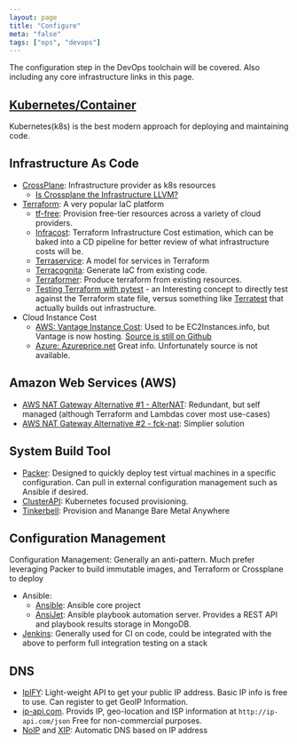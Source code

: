 ```yaml
---
layout: page
title: "Configure"
meta: "false"
tags: ["ops", "devops"]
---
```


The configuration step in the DevOps toolchain will be covered.  Also including any core infrastructure links in this page.


## [Kubernetes/Container](/info/k8s)

Kubernetes(k8s) is the best modern approach for deploying and maintaining code.


## Infrastructure As Code

- [CrossPlane](https://crossplane.io/): Infrastructure provider as k8s resources
  - [Is Crossplane the Infrastructure LLVM?](https://danielmangum.com/posts/crossplane-infrastructure-llvm/)
- [Terraform](https://github.com/hashicorp/terraform): A very popular IaC platform
  - [tf-free](https://github.com/gruberdev/tf-free): Provision free-tier resources across a variety of cloud providers.
  - [Infracost](https://www.infracost.io/): Terraform Infrastructure Cost estimation, which can be baked into a CD pipeline for better review of what infrastructure costs will be.
  - [Terraservice](https://www.contino.io/insights/a-model-for-scaling-terraform-workflows-in-a-large-complex-organization): A model for services in Terraform
  - [Terracognita](https://github.com/cycloidio/terracognita): Generate IaC from existing code.
  - [Terraformer](https://github.com/GoogleCloudPlatform/terraformer): Produce terraform from existing resources.
  - [Testing Terraform with pytest](https://betterprogramming.pub/terraform-resource-testing-101-c9da424faaf3) - an Interesting concept to directly test against the Terraform state file, versus something like [Terratest](https://terratest.gruntwork.io/) that actually builds out infrastructure.
- Cloud Instance Cost 
  - [AWS: Vantage Instance Cost](https://instances.vantage.sh/): Used to be EC2Instances.info, but Vantage is now hosting. [Source is still on Github](https://github.com/vantage-sh/ec2instances.info)
  - [Azure: Azureprice.net](https://azureprice.net/)
  Great info.  Unfortunately source is not available.

## Amazon Web Services (AWS)

- [AWS NAT Gateway Alternative #1 - AlterNAT](https://github.com/1debit/alternat): Redundant, but self managed (although Terraform and Lambdas cover most use-cases)
- [AWS NAT Gateway Alternative #2 - fck-nat](https://github.com/AndrewGuenther/fck-nat): Simplier solution

## System Build Tool


- [Packer](https://www.packer.io/): Designed to quickly deploy test virtual machines in a specific configuration.  Can pull in external configuration management such as Ansible if desired.
- [ClusterAPI](https://cluster-api.sigs.k8s.io/): Kubernetes focused provisioning.
- [Tinkerbell](https://tinkerbell.org/): Provision and Manange Bare Metal Anywhere


## Configuration Management

Configuration Management: Generally an anti-pattern.  Much prefer leveraging Packer to build immutable images, and Terraform or Crossplane to deploy

- Ansible:
  - [Ansible](https://github.com/ansible/ansible): Ansible core project
  - [AnsiJet](https://github.com/hiddentao/ansijet): Ansible playbook automation server.  Provides a REST API and playbook results storage in MongoDB.
- [Jenkins](https://jenkins-ci.org/): Generally used for CI on code, could be integrated with the above to perform
full integration testing on a stack

## DNS

- [IpIFY](https://www.ipify.org/): Light-weight API to get your public IP address.  Basic IP info is free to use.  Can register to get GeoIP Information.
- [ip-api.com](https://ip-api.com/).  Provids IP, geo-location and ISP information at `http://ip-api.com/json`  Free for non-commercial purposes.
- [NoIP](https://nip.io/) and [XIP](http://xip.io/): Automatic DNS based on IP address

